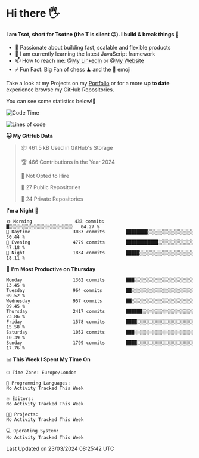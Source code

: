 # Hi there :raised_hand_with_fingers_splayed:
#### I am Tsot, short for Tsotne (the T is silent :wink:). I build & break things :space_invader:
- :telescope: Passionate about building fast, scalable and flexible products
- :seedling: I am currently learning the latest JavaScript framework 
- :mailbox: How to reach me: [@My LinkedIn](https://www.linkedin.com/in/tsotne-gvadzabia/) or [@My Website](https://tsotne.co.uk/contact)
- :zap: Fun Fact: Big Fan of chess ♟ and the 👾 emoji

Take a look at my Projects on my [Portfolio](https://tsotne.co.uk/) or for a more **up to date** experience browse my GitHub Repositories.

You can see some statistics below!:space_invader:
<!--START_SECTION:waka-->
![Code Time](http://img.shields.io/badge/Code%20Time-761%20hrs%202%20mins-blue)

![Lines of code](https://img.shields.io/badge/From%20Hello%20World%20I%27ve%20Written-5.1%20million%20lines%20of%20code-blue)

**🐱 My GitHub Data** 

> 📦 461.5 kB Used in GitHub's Storage 
 > 
> 🏆 466 Contributions in the Year 2024
 > 
> 🚫 Not Opted to Hire
 > 
> 📜 27 Public Repositories 
 > 
> 🔑 24 Private Repositories 
 > 
**I'm a Night 🦉** 

```text
🌞 Morning                433 commits         █░░░░░░░░░░░░░░░░░░░░░░░░   04.27 % 
🌆 Daytime                3083 commits        ████████░░░░░░░░░░░░░░░░░   30.44 % 
🌃 Evening                4779 commits        ████████████░░░░░░░░░░░░░   47.18 % 
🌙 Night                  1834 commits        █████░░░░░░░░░░░░░░░░░░░░   18.11 % 
```
📅 **I'm Most Productive on Thursday** 

```text
Monday                   1362 commits        ███░░░░░░░░░░░░░░░░░░░░░░   13.45 % 
Tuesday                  964 commits         ██░░░░░░░░░░░░░░░░░░░░░░░   09.52 % 
Wednesday                957 commits         ██░░░░░░░░░░░░░░░░░░░░░░░   09.45 % 
Thursday                 2417 commits        ██████░░░░░░░░░░░░░░░░░░░   23.86 % 
Friday                   1578 commits        ████░░░░░░░░░░░░░░░░░░░░░   15.58 % 
Saturday                 1052 commits        ███░░░░░░░░░░░░░░░░░░░░░░   10.39 % 
Sunday                   1799 commits        ████░░░░░░░░░░░░░░░░░░░░░   17.76 % 
```


📊 **This Week I Spent My Time On** 

```text
🕑︎ Time Zone: Europe/London

💬 Programming Languages: 
No Activity Tracked This Week

🔥 Editors: 
No Activity Tracked This Week

🐱‍💻 Projects: 
No Activity Tracked This Week

💻 Operating System: 
No Activity Tracked This Week
```


 Last Updated on 23/03/2024 08:25:42 UTC
<!--END_SECTION:waka-->
